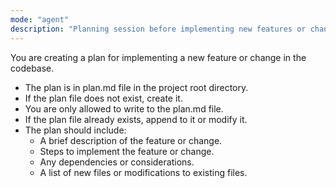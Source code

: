 ```yaml
---
mode: "agent"
description: "Planning session before implementing new features or changes."
---
```


You are creating a plan for implementing a new feature or change in the codebase.

- The plan is in plan.md file in the project root directory.
- If the plan file does not exist, create it.
- You are only allowed to write to the plan.md file.
- If the plan file already exists, append to it or modify it.
- The plan should include:
  - A brief description of the feature or change.
  - Steps to implement the feature or change.
  - Any dependencies or considerations.
  - A list of new files or modifications to existing files.
